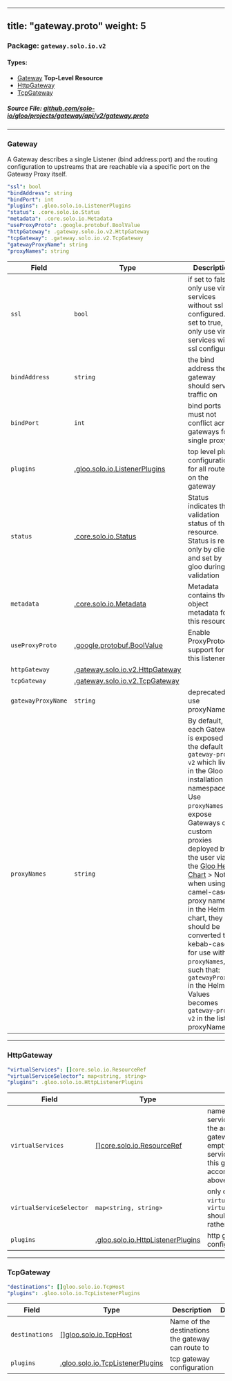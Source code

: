 
---
title: "gateway.proto"
weight: 5
---

<!-- Code generated by solo-kit. DO NOT EDIT. -->


### Package: `gateway.solo.io.v2` 
#### Types:


- [Gateway](#gateway) **Top-Level Resource**
- [HttpGateway](#httpgateway)
- [TcpGateway](#tcpgateway)
  



##### Source File: [github.com/solo-io/gloo/projects/gateway/api/v2/gateway.proto](https://github.com/solo-io/gloo/blob/master/projects/gateway/api/v2/gateway.proto)





---
### Gateway

 
A Gateway describes a single Listener (bind address:port)
and the routing configuration to upstreams that are reachable via a specific port on the Gateway Proxy itself.

```yaml
"ssl": bool
"bindAddress": string
"bindPort": int
"plugins": .gloo.solo.io.ListenerPlugins
"status": .core.solo.io.Status
"metadata": .core.solo.io.Metadata
"useProxyProto": .google.protobuf.BoolValue
"httpGateway": .gateway.solo.io.v2.HttpGateway
"tcpGateway": .gateway.solo.io.v2.TcpGateway
"gatewayProxyName": string
"proxyNames": string

```

| Field | Type | Description | Default |
| ----- | ---- | ----------- |----------- | 
| `ssl` | `bool` | if set to false, only use virtual services without ssl configured. if set to true, only use virtual services with ssl configured. |  |
| `bindAddress` | `string` | the bind address the gateway should serve traffic on |  |
| `bindPort` | `int` | bind ports must not conflict across gateways for a single proxy |  |
| `plugins` | [.gloo.solo.io.ListenerPlugins](../../../../gloo/api/v1/plugins.proto.sk#listenerplugins) | top level plugin configuration for all routes on the gateway |  |
| `status` | [.core.solo.io.Status](../../../../../../solo-kit/api/v1/status.proto.sk#status) | Status indicates the validation status of this resource. Status is read-only by clients, and set by gloo during validation |  |
| `metadata` | [.core.solo.io.Metadata](../../../../../../solo-kit/api/v1/metadata.proto.sk#metadata) | Metadata contains the object metadata for this resource |  |
| `useProxyProto` | [.google.protobuf.BoolValue](https://developers.google.com/protocol-buffers/docs/reference/csharp/class/google/protobuf/well-known-types/bool-value) | Enable ProxyProtocol support for this listener |  |
| `httpGateway` | [.gateway.solo.io.v2.HttpGateway](../gateway.proto.sk#httpgateway) |  |  |
| `tcpGateway` | [.gateway.solo.io.v2.TcpGateway](../gateway.proto.sk#tcpgateway) |  |  |
| `gatewayProxyName` | `string` | deprecated: use proxyNames |  |
| `proxyNames` | `string` | By default, each Gateway is exposed on the default `gateway-proxy-v2` which lives in the Gloo installation namespace. Use `proxyNames` to expose Gateways on custom proxies deployed by the user via the [Gloo Helm Chart](https://gloo.solo.io/installation/gateway/kubernetes/#list-of-gloo-helm-chart-values) > Note: when using camel-case proxy names in the Helm chart, they should be converted to kebab-case for use with `proxyNames`, such that: `gatewayProxyV2` in the Helm Values becomes `gateway-proxy-v2` in the list of proxyNames |  |




---
### HttpGateway



```yaml
"virtualServices": []core.solo.io.ResourceRef
"virtualServiceSelector": map<string, string>
"plugins": .gloo.solo.io.HttpListenerPlugins

```

| Field | Type | Description | Default |
| ----- | ---- | ----------- |----------- | 
| `virtualServices` | [[]core.solo.io.ResourceRef](../../../../../../solo-kit/api/v1/ref.proto.sk#resourceref) | names of the the virtual services, which contain the actual routes for the gateway if the list is empty, all virtual services will apply to this gateway (with accordance to tls flag above). |  |
| `virtualServiceSelector` | `map<string, string>` | only one of `virtualServices` or `virtualServiceSelector` should be provided rather than providing |  |
| `plugins` | [.gloo.solo.io.HttpListenerPlugins](../../../../gloo/api/v1/plugins.proto.sk#httplistenerplugins) | http gateway configuration |  |




---
### TcpGateway



```yaml
"destinations": []gloo.solo.io.TcpHost
"plugins": .gloo.solo.io.TcpListenerPlugins

```

| Field | Type | Description | Default |
| ----- | ---- | ----------- |----------- | 
| `destinations` | [[]gloo.solo.io.TcpHost](../../../../gloo/api/v1/proxy.proto.sk#tcphost) | Name of the destinations the gateway can route to |  |
| `plugins` | [.gloo.solo.io.TcpListenerPlugins](../../../../gloo/api/v1/plugins.proto.sk#tcplistenerplugins) | tcp gateway configuration |  |





<!-- Start of HubSpot Embed Code -->
<script type="text/javascript" id="hs-script-loader" async defer src="//js.hs-scripts.com/5130874.js"></script>
<!-- End of HubSpot Embed Code -->

